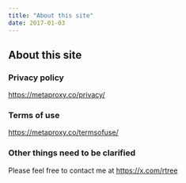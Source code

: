 ```yaml
---
title: "About this site"
date: 2017-01-03
---
```


## About this site

### Privacy policy

<https://metaproxy.co/privacy/>

### Terms of use

<https://metaproxy.co/termsofuse/>

### Other things need to be clarified

Please feel free to contact me at <https://x.com/rtree>
